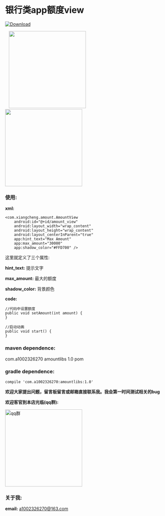 # 银行类app额度view

[ ![Download](null/packages/a1002326270/maven/amountlibs/images/download.svg?version=1.0) ](https://bintray.com/a1002326270/maven/amountlibs/1.0/link)

<div>
    <image src="https://github.com/1002326270xc/AmountView-master/blob/master/photos/掌上生活额度控件.gif" width="250"/>
    <image src="https://github.com/1002326270xc/AmountView-master/blob/master/photos/自己撸的额度控件.gif" width="250"/>
</div>

### 使用:

**xml:**
```
<com.xiangcheng.amount.AmountView
    android:id="@+id/amount_view"
    android:layout_width="wrap_content"
    android:layout_height="wrap_content"
    android:layout_centerInParent="true"
    app:hint_text="Max Amount"
    app:max_amount="30000"
    app:shadow_color="#FFD700" />
```
这里就定义了三个属性:

**hint_text:** 提示文字

**max_amount:** 最大的额度

**shadow_color:** 背景颜色

**code:**
```
//代码中设置额度
public void setAmount(int amount) {
}
```
```
//启动动画
public void start() {
}
```

### maven dependence:

<dependency>
  <groupId>com.a1002326270</groupId>
  <artifactId>amountlibs</artifactId>
  <version>1.0</version>
  <type>pom</type>
</dependency>

### gradle dependence:

`compile 'com.a1002326270:amountlibs:1.0'`

**欢迎大家提出问题，留言板留言或邮箱直接联系我。我会第一时间测试相关的bug**

**欢迎客官到本店光临(qq群):**

<image src="https://github.com/1002326270xc/LayoutManager-FlowLayout/blob/master/photos/IMG_0221.jpg" width="250" width="250" title="qq群"/>

### 关于我:

**email:** a1002326270@163.com
